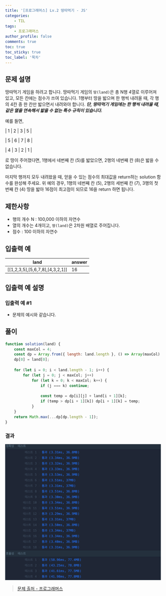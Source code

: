 ```yaml
---
title: '[프로그래머스] Lv.2 땅따먹기 - JS'
categories:
    - TIL
tags:
    - 프로그래머스
author_profile: false
comments: true
toc: true
toc_sticky: true
toc_label: '목차'
---
```


## 문제 설명

땅따먹기 게임을 하려고 합니다. 땅따먹기 게임의 `땅(land)`은 총 N행 4열로 이루어져 있고, 모든 칸에는 점수가 쓰여 있습니다. 1행부터 땅을 밟으며 한 행씩 내려올 때, 각 행의 4칸 중 한 칸만 밟으면서 내려와야 합니다. **_단, 땅따먹기 게임에는 한 행씩 내려올 때, 같은 열을 연속해서 밟을 수 없는 특수 규칙이 있습니다._**

예를 들면,

| 1 | 2 | 3 | 5 |

| 5 | 6 | 7 | 8 |

| 4 | 3 | 2 | 1 |

로 땅이 주어졌다면, 1행에서 네번째 칸 (5)를 밟았으면, 2행의 네번째 칸 (8)은 밟을 수 없습니다.

마지막 행까지 모두 내려왔을 때, 얻을 수 있는 점수의 최대값을 return하는 solution 함수를 완성해 주세요. 위 예의 경우, 1행의 네번째 칸 (5), 2행의 세번째 칸 (7), 3행의 첫번째 칸 (4) 땅을 밟아 16점이 최고점이 되므로 16을 return 하면 됩니다.

## 제한사항

-   행의 개수 N : 100,000 이하의 자연수
-   열의 개수는 4개이고, `땅(land)`은 2차원 배열로 주어집니다.
-   점수 : 100 이하의 자연수

## 입출력 예

| land                            | answer |
| ------------------------------- | ------ |
| [[1,2,3,5],[5,6,7,8],[4,3,2,1]] | 16     |

## 입출력 예 설명

### 입출력 예 #1

-   문제의 예시와 같습니다.

## 풀이

```javascript
function solution(land) {
    const maxCol = 4;
    const dp = Array.from({ length: land.length }, () => Array(maxCol).fill(0));
    dp[0] = land[0];

    for (let i = 0; i < land.length - 1; i++) {
        for (let j = 0; j < maxCol; j++)
            for (let k = 0; k < maxCol; k++) {
                if (j === k) continue;

                const temp = dp[i][j] + land[i + 1][k];
                if (temp > dp[i + 1][k]) dp[i + 1][k] = temp;
            }
    }
    return Math.max(...dp[dp.length - 1]);
}
```

### 결과

![result1](/assets/images/2024/01/14/algorithm-120-result1.png)

> [문제 출처 - 프로그래머스](https://school.programmers.co.kr/learn/courses/30/lessons/12913)
